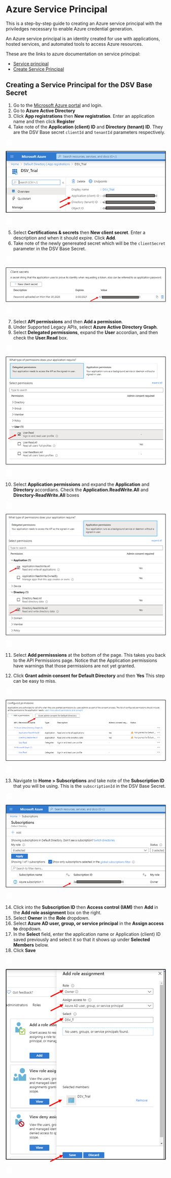[title]: # (Azure Service Principal)
[tags]: # (DevOps Secrets Vault,DSV,)
[priority]: # (6210)

# Azure Service Principal

This is a step-by-step guide to creating an Azure service principal with the priviledges necessary to enable Azure credential generation.

An Azure service principal is an identity created for use with applications, hosted services, and automated tools to access Azure resources. 

These are the links to azure documentation on service principal:

* [Service principal](https://docs.microsoft.com/en-us/azure/active-directory/develop/app-objects-and-service-principals)
* [Create Service Principal](https://docs.microsoft.com/en-us/azure/active-directory/develop/howto-create-service-principal-portal)

## Creating a Service Principal for the DSV Base Secret

1. Go to the [Microsoft Azure portal](https://portal.azure.com) and login.
2. Go to **Azure Active Directory** 
3. Click **App registrations** then **New registration**.  Enter an application name and then click **Register**
4. Take note of the **Application (client) ID** and **Directory (tenant) ID**.  They are the DSV Base secret `clientId` and `tenantId` parameters respectively.

![](./images/spacer.png)

![](./images/applicationIDs.png)

![](./images/spacer.png)

5. Select **Certifications & secrets** then **New client secret**.  Enter a description and when it should expire.  Click **Add**.
6. Take note of the newly genereated secret which will be the `clientSecret` parameter in the DSV Base Secret.

![](./images/spacer.png)

![](./images/clientsecret.png)

![](./images/spacer.png)

7. Select **API permissions** and then **Add a permission**.
8. Under Supported Legacy APIs, select **Azure Active Directory Graph**.
9. Select **Delegated permissions**, expand the **User** accordian, and then check the **User.Read** box.

![](./images/spacer.png)

![](./images/delegated.png)

![](./images/spacer.png)

10.  Select **Application permissions** and expand the **Application** and **Directory** accordians.  Check the **Application.ReadWrite.All** and **Directory-ReadWrite.All** boxes

![](./images/spacer.png)

![](./images/application.png)

![](./images/spacer.png)

11. Select **Add permisssions** at the bottom of the page.  This takes you back to the API Permissions page.  Notice that the Application permissions have warnings that those permissions are not yet granted.  

12. Click **Grant admin consent for Default Directory** and then **Yes**  This step can be easy to miss.

![](./images/spacer.png)

![](./images/grantpermission.png)

![](./images/spacer.png)

13. Navigate to **Home > Subscriptions** and take note of the **Subscription ID** that you will be using.  This is the `subscriptionId` in the DSV Base Secret.

![](./images/spacer.png)

![](./images/subscription.png)

![](./images/spacer.png)

14. Click into the **Subscription ID** then **Access control (IAM)** then **Add** in the **Add role assignment** box on the right.
15. Select **Owner** in the **Role** dropdown.
16. Select **Azure AD user, group, or service principal** in the **Assign access to** dropdown.
17. In the **Select** field, enter the application name or Application (client) ID saved previously and select it so that it shows up under **Selected Members** below.
18.  Click **Save**

![](./images/spacer.png)

![](./images/roleassignment.png)

![](./images/spacer.png)

